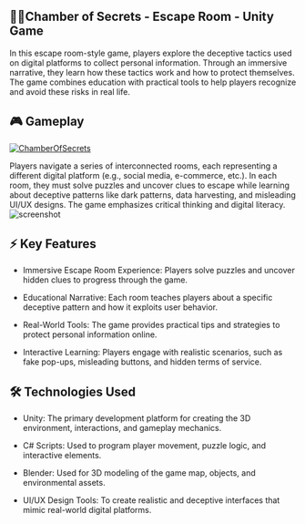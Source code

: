 ## 🕵️‍♂️Chamber of Secrets - Escape Room - Unity Game

In this escape room-style game, players explore the deceptive tactics used on digital platforms to collect personal information. Through an immersive narrative, they learn how these tactics work and how to protect themselves. The game combines education with practical tools to help players recognize and avoid these risks in real life.



## 🎮 Gameplay

[![ChamberOfSecrets](https://img.shields.io/badge/Chamber%20Of%20Secrets%20-%20light%20green?style=for-the-badge&logo=unity&logoColor=white&label=PLAY&labelColor=blue
)](https://inspiring-dusk-f5d308.netlify.app)

Players navigate a series of interconnected rooms, each representing a different digital platform (e.g., social media, e-commerce, etc.). In each room, they must solve puzzles and uncover clues to escape while learning about deceptive patterns like dark patterns, data harvesting, and misleading UI/UX designs. The game emphasizes critical thinking and digital literacy.
![screenshot](https://i.imgur.com/HcE5JeD.png)
## ⚡ Key Features
- Immersive Escape Room Experience: Players solve puzzles and uncover hidden clues to progress through the game.

- Educational Narrative: Each room teaches players about a specific deceptive pattern and how it exploits user behavior.

- Real-World Tools: The game provides practical tips and strategies to protect personal information online.

- Interactive Learning: Players engage with realistic scenarios, such as fake pop-ups, misleading buttons, and hidden terms of service.
## 🛠️ Technologies Used
- Unity: The primary development platform for creating the 3D environment, interactions, and gameplay mechanics.

- C# Scripts: Used to program player movement, puzzle logic, and interactive elements.

- Blender: Used for 3D modeling of the game map, objects, and environmental assets.

- UI/UX Design Tools: To create realistic and deceptive interfaces that mimic real-world digital platforms.
